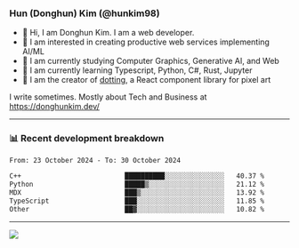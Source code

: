 ### Hun (Donghun) Kim (@hunkim98)

- 👋 Hi, I am Donghun Kim. I am a web developer. 
- 🤔 I am interested in creating productive web services implementing AI/ML
- 🔭 I am currently studying Computer Graphics, Generative AI, and Web 
- 🌱 I am currently learning Typescript, Python, C#, Rust, Jupyter
- 🎨 I am the creator of [dotting](https://github.com/hunkim98/dotting), a React component library for pixel art

I write sometimes. Mostly about Tech and Business at https://donghunkim.dev/

---
### 📊 Recent development breakdown
<!--START_SECTION:waka-->

```txt
From: 23 October 2024 - To: 30 October 2024

C++                          ██████████░░░░░░░░░░░░░░░   40.37 %
Python                       █████▒░░░░░░░░░░░░░░░░░░░   21.12 %
MDX                          ███▒░░░░░░░░░░░░░░░░░░░░░   13.92 %
TypeScript                   ███░░░░░░░░░░░░░░░░░░░░░░   11.85 %
Other                        ██▓░░░░░░░░░░░░░░░░░░░░░░   10.82 %
```

<!--END_SECTION:waka-->
---

<!-- <div align='center'> -->
  <img align="center" src="https://github-readme-stats.vercel.app/api?username=hunkim98&theme=dark&show_icons=true"/>
<!-- </div> -->
<!--
**hunkim98/hunkim98** is a ✨ _special_ ✨ repository because its `README.md` (this file) appears on your GitHub profile.

Here are some ideas to get you started:

- 🔭 I’m currently working on ...
- 🌱 I’m currently learning ...
- 👯 I’m looking to collaborate on ...
- 🤔 I’m looking for help with ...
- 💬 Ask me about ...
- 📫 How to reach me: ...
- 😄 Pronouns: ...
- ⚡ Fun fact: ...
-->
